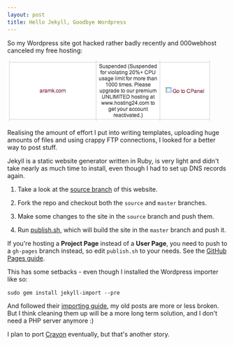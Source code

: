 ```yaml
---
layout: post
title: Hello Jekyll, Goodbye Wordpress
---
```


So my Wordpress site got hacked rather badly recently and 000webhost canceled my free hosting:

![Site Down](/assets/img/2013/05/site-down.png)

Realising the amount of effort I put into writing templates, uploading huge amounts of files and using crappy FTP connections, I looked for a better way to post stuff.

Jekyll is a static website generator written in Ruby, is very light and didn't take nearly as much time to install, even though I had to set up DNS records again.

1. Take a look at the [source branch](https://github.com/aramkocharyan/aramkocharyan.github.io/tree/source) of this website.

2. Fork the repo and checkout both the `source` and `master` branches.

3. Make some changes to the site in the `source` branch and push them.

4. Run [publish.sh](https://github.com/aramkocharyan/aramkocharyan.github.io/blob/source/publish.sh), which will build the site in the `master` branch and push it.

If you're hosting a **Project Page** instead of a **User Page**, you need to push to a `gh-pages` branch instead, so edit `publish.sh` to your needs. See the [GitHub Pages guide](https://help.github.com/articles/user-organization-and-project-pages).

This has some setbacks - even though I installed the Wordpress importer like so:

	sudo gem install jekyll-import --pre

And followed their [importing guide](http://jekyllrb.com/docs/migrations), my old posts are more or less broken. But I think cleaning them up will be a more long term solution, and I don't need a PHP server anymore :)

I plan to port [Crayon](https://github.com/aramkocharyan/crayon-syntax-highlighter) eventually, but that's another story.